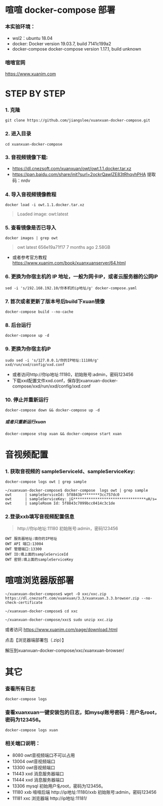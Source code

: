 # 喧喧 docker-compose 部署

### 本实验环境：
* wsl2：ubuntu 18.04
* docker: Docker version 19.03.7, build 7141c199a2
* docker-compose docker-compose version 1.17.1, build unknown

### 喧喧官网
https://www.xuanim.com

# STEP BY STEP
### 1. 克隆
```git clone https://github.com/jiangslee/xuanxuan-docker-compose.git```

### 2. 进入目录
```cd xuanxuan-docker-compose```

### 3. 音视频镜像下载:
- https://dl.cnezsoft.com/xuanxuan/owt/owt.1.1.docker.tar.xz
- https://pan.baidu.com/share/init?surl=2ockrQawlZE83tRhqvhPHA 提取码：nrdv

### 4. 导入音视频镜像教程
```docker load -i owt.1.1.docker.tar.xz```
> Loaded image: owt:latest

### 5. 查看镜像是否已导入
```docker images | grep owt```
> owt                        latest              656e19a71f17        7 months ago        2.58GB
* 或者参考官方教程 https://www.xuanim.com/book/xuanxuanserver/64.html

### 6. 更换为你宿主机的 IP 地址，一般为网卡IP，或者云服务器的公网IP
```sed -i 's/192.168.192.10/你本机的ip地址/g' docker-compose.yaml```

### 7. 首次或者更新了版本号后build下xuan镜像
```docker-compose build --no-cache```

### 8. 后台运行
```docker-compose up -d```

### 9. 更换为你宿主机IP
```sudo sed -i 's/127.0.0.1/你的IP地址:11180/g' xxd/run/xxd/config/xxd.conf```

* 或者访问http://你ip地址:11180，初始账号:admin，密码123456
* 下载xxd配置文件xxd.conf，保存到xuanxuan-docker-compose/xxd/run/xxd/config/xxd.conf

### 10. 停止并重新运行
```docker-compose down && docker-compose up -d```
##### 或者只重新运行xuan
```docker-compose stop xuan && docker-compose start xuan```

# 音视频配置
### 1. 获取音视频的 sampleServiceId、sampleServiceKey: 
```docker-compose logs owt | grep sample```
```
~/xuanxuan-docker-compose$ docker-compose  logs owt | grep sample
owt      | sampleServiceId: 5f8843b********3cc757dc0
owt      | sampleServiceKey: jG*********************************uH/s=
owt      | sampleRoom Id: 5f8843c7099bcc0414c3c1de
```
### 2.登录xxb填写音视频配置信息
> http://你ip地址:11180 初始账号:admin，密码123456
```
OWT 服务器地址:填你的IP地址
OWT API 端口:13004	
OWT 管理端口:13300
OWT ID:填上面的sampleServiceId
OWT 密钥:填上面的sampleServiceKey
```

# 喧喧浏览器版部署
```
~/xuanxuan-docker-compose$ wget -O xxc/xxc.zip https://dl.cnezsoft.com/xuanxuan/3.3/xuanxuan.3.3.browser.zip --no-check-certificate

~/xuanxuan-docker-compose$ cd xxc

~/xuanxuan-docker-compose/xxc$ sudo unzip xxc.zip
```

或者访问 https://www.xuanim.com/page/download.html  

点击【浏览器端部署包（.zip）】  

解压到xuanxuan-docker-compose/xxc/xuanxuan-browser/


# 其它

### 查看所有日志
```docker-compose logs```

### 查看xuanxuan一键安装包的日志，如mysql账号密码：用户名root，密码为123456。
```docker-compose logs xuan```

### 相关端口说明：
* 8080 owt音视频端口不可以占用
* 13004 owt音视频端口
* 13300 owt音视频端口
* 11443 xxd 消息服务器端口
* 11444 xxd 消息服务器端口
* 13306 mysql 初始用户名root，密码为123456。
* 11180 xxb 喧喧后端 http://ip地址:11180/xxb 初始账号:admin，密码123456
* 11181 xxc 浏览器端 http://ip地址:11181/
